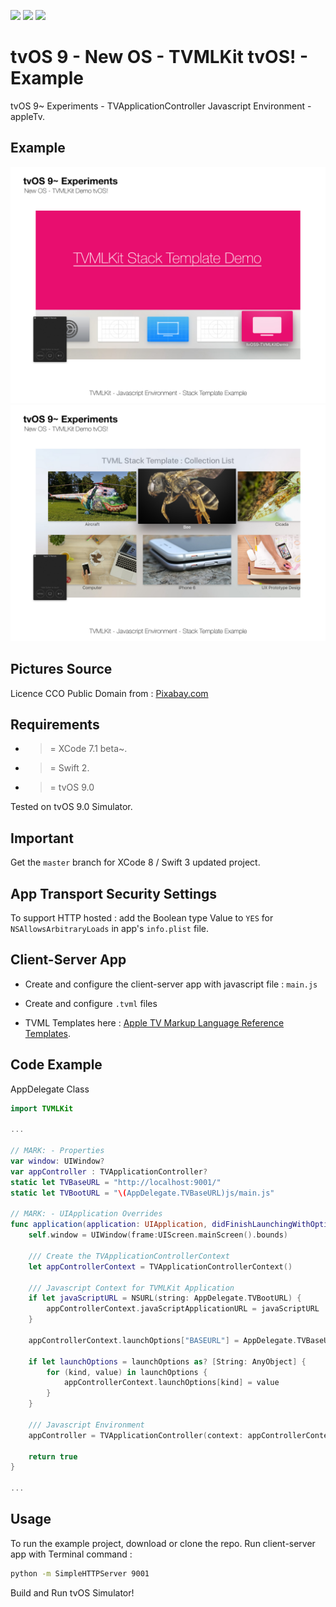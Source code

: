 ![](https://img.shields.io/badge/build-pass-brightgreen.svg?style=flat-square)
![](https://img.shields.io/badge/platform-tvOS9+-ff69b4.svg?style=flat-square)
![](https://img.shields.io/badge/Require-XCode7.1-lightgrey.svg?style=flat-square)


# tvOS 9 - New OS - TVMLKit tvOS! - Example
tvOS 9~ Experiments - TVApplicationController Javascript Environment - appleTv.

## Example

![](https://raw.githubusercontent.com/Sweefties/tvOS9-TVMLKitDemo/master/source/tvOS9_Simulator2x_TVMLKitDemotvOS_1.jpg)
![](https://raw.githubusercontent.com/Sweefties/tvOS9-TVMLKitDemo/master/source/tvOS9_Simulator2x_TVMLKitDemotvOS_2.jpg)

## Pictures Source
Licence CCO Public Domain from : [Pixabay.com](https://pixabay.com)


## Requirements

- >= XCode 7.1 beta~.
- >= Swift 2.
- >= tvOS 9.0

Tested on tvOS 9.0 Simulator.

## Important

Get the `master` branch for XCode 8 / Swift 3 updated project.

## App Transport Security Settings

To support HTTP hosted : add the Boolean type Value to `YES` for `NSAllowsArbitraryLoads` in app's `info.plist` file.


## Client-Server App

- Create and configure the client-server app with javascript file : `main.js`
- Create and configure `.tvml` files

- TVML Templates here : [Apple TV Markup Language Reference Templates](https://developer.apple.com/library/prerelease/tvos/documentation/LanguagesUtilities/Conceptual/ATV_Template_Guide/index.html#//apple_ref/doc/uid/TP40015064-CH41-SW1).


## Code Example

AppDelegate Class

```swift
import TVMLKit

...

// MARK: - Properties
var window: UIWindow?
var appController : TVApplicationController?
static let TVBaseURL = "http://localhost:9001/"
static let TVBootURL = "\(AppDelegate.TVBaseURL)js/main.js"

// MARK: - UIApplication Overrides
func application(application: UIApplication, didFinishLaunchingWithOptions launchOptions: [NSObject: AnyObject]?) -> Bool {
    self.window = UIWindow(frame:UIScreen.mainScreen().bounds)

    /// Create the TVApplicationControllerContext
    let appControllerContext = TVApplicationControllerContext()

    /// Javascript Context for TVMLKit Application
    if let javaScriptURL = NSURL(string: AppDelegate.TVBootURL) {
        appControllerContext.javaScriptApplicationURL = javaScriptURL
    }

    appControllerContext.launchOptions["BASEURL"] = AppDelegate.TVBaseURL

    if let launchOptions = launchOptions as? [String: AnyObject] {
        for (kind, value) in launchOptions {
            appControllerContext.launchOptions[kind] = value
        }
    }

    /// Javascript Environment
    appController = TVApplicationController(context: appControllerContext, window: self.window, delegate: self)

    return true
}

...

```


## Usage

To run the example project, download or clone the repo.
Run client-server app with Terminal command :

```bash
python -m SimpleHTTPServer 9001
```

Build and Run tvOS Simulator!
